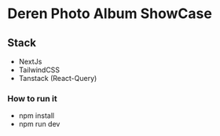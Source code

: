 # Deren Photo Album ShowCase

## Stack

- NextJs
- TailwindCSS
- Tanstack (React-Query)

### How to run it

- npm install
- npm run dev
